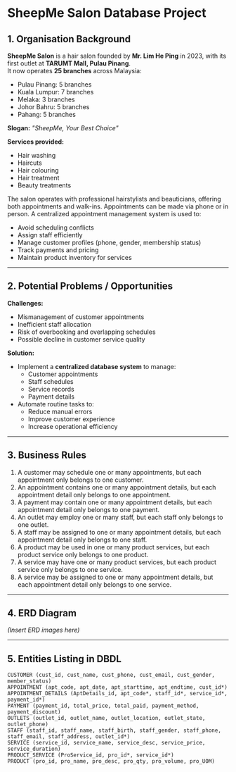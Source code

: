 # SheepMe Salon Database Project

## 1. Organisation Background

**SheepMe Salon** is a hair salon founded by **Mr. Lim He Ping** in 2023, with its first outlet at **TARUMT Mall, Pulau Pinang**.  
It now operates **25 branches** across Malaysia:

- Pulau Pinang: 5 branches  
- Kuala Lumpur: 7 branches  
- Melaka: 3 branches  
- Johor Bahru: 5 branches  
- Pahang: 5 branches  

**Slogan:** *"SheepMe, Your Best Choice"*  

**Services provided:**
- Hair washing  
- Haircuts  
- Hair colouring  
- Hair treatment  
- Beauty treatments

The salon operates with professional hairstylists and beauticians, offering both appointments and walk-ins. Appointments can be made via phone or in person. A centralized appointment management system is used to:
- Avoid scheduling conflicts  
- Assign staff efficiently  
- Manage customer profiles (phone, gender, membership status)  
- Track payments and pricing  
- Maintain product inventory for services

---

## 2. Potential Problems / Opportunities

**Challenges:**
- Mismanagement of customer appointments  
- Inefficient staff allocation  
- Risk of overbooking and overlapping schedules  
- Possible decline in customer service quality

**Solution:**
- Implement a **centralized database system** to manage:
  - Customer appointments  
  - Staff schedules  
  - Service records  
  - Payment details  
- Automate routine tasks to:
  - Reduce manual errors  
  - Improve customer experience  
  - Increase operational efficiency

---

## 3. Business Rules

1. A customer may schedule one or many appointments, but each appointment only belongs to one customer.  
2. An appointment contains one or many appointment details, but each appointment detail only belongs to one appointment.  
3. A payment may contain one or many appointment details, but each appointment detail only belongs to one payment.  
4. An outlet may employ one or many staff, but each staff only belongs to one outlet.  
5. A staff may be assigned to one or many appointment details, but each appointment detail only belongs to one staff.  
6. A product may be used in one or many product services, but each product service only belongs to one product.  
7. A service may have one or many product services, but each product service only belongs to one service.  
8. A service may be assigned to one or many appointment details, but each appointment detail only belongs to one service.  

---

## 4. ERD Diagram

*(Insert ERD images here)*

---

## 5. Entities Listing in DBDL

```plaintext
CUSTOMER (cust_id, cust_name, cust_phone, cust_email, cust_gender, member_status)
APPOINTMENT (apt_code, apt_date, apt_starttime, apt_endtime, cust_id*)
APPOINTMENT_DETAILS (AptDetails_id, apt_code*, staff_id*, service_id*, payment_id*)
PAYMENT (payment_id, total_price, total_paid, payment_method, payment_discount)
OUTLETS (outlet_id, outlet_name, outlet_location, outlet_state, outlet_phone)
STAFF (staff_id, staff_name, staff_birth, staff_gender, staff_phone, staff_email, staff_address, outlet_id*)
SERVICE (service_id, service_name, service_desc, service_price, service_duration)
PRODUCT_SERVICE (ProService_id, pro_id*, service_id*)
PRODUCT (pro_id, pro_name, pro_desc, pro_qty, pro_volume, pro_UOM)

